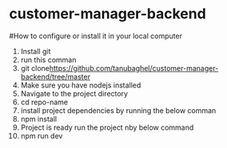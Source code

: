 # customer-manager-backend
#How to configure or install it in your local computer
1. Install git
2. run this comman
3. git clone<https://github.com/tanubaghel/customer-manager-backend/tree/master>
4. Make sure you have nodejs installed
5. Navigate to the project directory
6. cd repo-name
7. install project dependencies by running the below comman
8. npm install
9. Project is ready run the project nby below command
10. npm run dev
